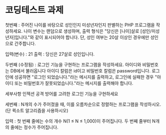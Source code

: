 # 코딩테스트 과제
첫번째 :
주어진 나이를 바탕으로 성인인지 미성년자인지 판별하는 PHP 프로그램을 작성하세요.
나이 변수는 랜덤으로 생성하며, 출력 형식은 "당신은 [나이]살로 [성인/미성년자]입니다."와 같이
표시되어야 합니다. 단, 성인 여부는 20살 이상인 경우에만 성인으로 간주합니다.

입력(변수) : 21
출력 : 당신은 27살로 성인입니다.

두번째 (수정됨) :
로그인 기능을 구현하는 프로그램을 작성하세요.
아이디와 비밀번호는 DB에서 불러옵니다 아이디 칼럼은 id이고 비밀번호 칼럼은 password입니다.
로그인에 성공하면 "로그인 되었습니다."라는 메시지를 출력하고,
로그인에 실패한 경우 "아이디 또는 비밀번호가 잘못되었습니다."라는 메시지를 출력해야 합니다.

세부사항
인젝션 공격 방어를 고려한 로그인 기능을 구현하세요

세번째 :
N개의 수가 주어졌을 때, 이를 오름차순으로 정렬하는 프로그램을 작성하시오.
(단 퀵소트 알고리즘을 사용하시오)

입력 :
첫 번째 줄에는 수의 개수 N(1 ≤ N ≤ 1,000)이 주어집니다.
두 번째 줄부터 N개의 줄에는 정수가 주어집니다.
